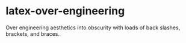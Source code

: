 # latex-over-engineering
Over engineering aesthetics into obscurity with loads of back slashes, brackets, and braces.
